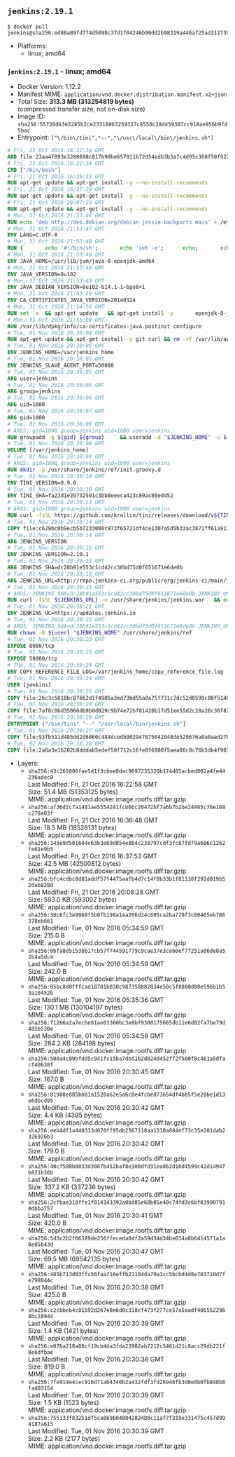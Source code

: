 ## `jenkins:2.19.1`

```console
$ docker pull jenkins@sha256:ed88a89fd774d5898c37d1f04246b90dd2b98319a446a725ad3127397488e392
```

-	Platforms:
	-	linux; amd64

### `jenkins:2.19.1` - linux; amd64

-	Docker Version: 1.12.2
-	Manifest MIME: `application/vnd.docker.distribution.manifest.v2+json`
-	Total Size: **313.3 MB (313254819 bytes)**  
	(compressed transfer size, not on-disk size)
-	Image ID: `sha256:55720d63e3285b2ce23316063259337c8550c28d459307cc910ae956b9fd5bac`
-	Entrypoint: `["\/bin\/tini","--","\/usr\/local\/bin\/jenkins.sh"]`

```dockerfile
# Fri, 21 Oct 2016 16:22:34 GMT
ADD file:23aa4f893e3288698c017b90be657911b72d54edb3b3a7c4d05c308f50f9228f in / 
# Fri, 21 Oct 2016 16:22:34 GMT
CMD ["/bin/bash"]
# Fri, 21 Oct 2016 16:36:32 GMT
RUN apt-get update && apt-get install -y --no-install-recommends 		ca-certificates 		curl 		wget 	&& rm -rf /var/lib/apt/lists/*
# Fri, 21 Oct 2016 16:37:29 GMT
RUN apt-get update && apt-get install -y --no-install-recommends 		bzr 		git 		mercurial 		openssh-client 		subversion 				procps 	&& rm -rf /var/lib/apt/lists/*
# Fri, 21 Oct 2016 20:07:28 GMT
RUN apt-get update && apt-get install -y --no-install-recommends 		bzip2 		unzip 		xz-utils 	&& rm -rf /var/lib/apt/lists/*
# Mon, 31 Oct 2016 21:53:46 GMT
RUN echo 'deb http://deb.debian.org/debian jessie-backports main' > /etc/apt/sources.list.d/jessie-backports.list
# Mon, 31 Oct 2016 21:53:47 GMT
ENV LANG=C.UTF-8
# Mon, 31 Oct 2016 21:53:48 GMT
RUN { 		echo '#!/bin/sh'; 		echo 'set -e'; 		echo; 		echo 'dirname "$(dirname "$(readlink -f "$(which javac || which java)")")"'; 	} > /usr/local/bin/docker-java-home 	&& chmod +x /usr/local/bin/docker-java-home
# Mon, 31 Oct 2016 21:53:48 GMT
ENV JAVA_HOME=/usr/lib/jvm/java-8-openjdk-amd64
# Mon, 31 Oct 2016 21:53:48 GMT
ENV JAVA_VERSION=8u102
# Mon, 31 Oct 2016 21:53:49 GMT
ENV JAVA_DEBIAN_VERSION=8u102-b14.1-1~bpo8+1
# Mon, 31 Oct 2016 21:53:49 GMT
ENV CA_CERTIFICATES_JAVA_VERSION=20140324
# Mon, 31 Oct 2016 21:54:58 GMT
RUN set -x 	&& apt-get update 	&& apt-get install -y 		openjdk-8-jdk="$JAVA_DEBIAN_VERSION" 		ca-certificates-java="$CA_CERTIFICATES_JAVA_VERSION" 	&& rm -rf /var/lib/apt/lists/* 	&& [ "$JAVA_HOME" = "$(docker-java-home)" ]
# Mon, 31 Oct 2016 21:55:00 GMT
RUN /var/lib/dpkg/info/ca-certificates-java.postinst configure
# Tue, 01 Nov 2016 20:30:04 GMT
RUN apt-get update && apt-get install -y git curl && rm -rf /var/lib/apt/lists/*
# Tue, 01 Nov 2016 20:30:05 GMT
ENV JENKINS_HOME=/var/jenkins_home
# Tue, 01 Nov 2016 20:30:05 GMT
ENV JENKINS_SLAVE_AGENT_PORT=50000
# Tue, 01 Nov 2016 20:30:05 GMT
ARG user=jenkins
# Tue, 01 Nov 2016 20:30:06 GMT
ARG group=jenkins
# Tue, 01 Nov 2016 20:30:06 GMT
ARG uid=1000
# Tue, 01 Nov 2016 20:30:07 GMT
ARG gid=1000
# Tue, 01 Nov 2016 20:30:08 GMT
# ARGS: gid=1000 group=jenkins uid=1000 user=jenkins
RUN groupadd -g ${gid} ${group}     && useradd -d "$JENKINS_HOME" -u ${uid} -g ${gid} -m -s /bin/bash ${user}
# Tue, 01 Nov 2016 20:30:08 GMT
VOLUME [/var/jenkins_home]
# Tue, 01 Nov 2016 20:30:09 GMT
# ARGS: gid=1000 group=jenkins uid=1000 user=jenkins
RUN mkdir -p /usr/share/jenkins/ref/init.groovy.d
# Tue, 01 Nov 2016 20:30:10 GMT
ENV TINI_VERSION=0.9.0
# Tue, 01 Nov 2016 20:30:10 GMT
ENV TINI_SHA=fa23d1e20732501c3bb8eeeca423c89ac80ed452
# Tue, 01 Nov 2016 20:30:13 GMT
# ARGS: gid=1000 group=jenkins uid=1000 user=jenkins
RUN curl -fsSL https://github.com/krallin/tini/releases/download/v${TINI_VERSION}/tini-static -o /bin/tini && chmod +x /bin/tini   && echo "$TINI_SHA  /bin/tini" | sha1sum -c -
# Tue, 01 Nov 2016 20:30:14 GMT
COPY file:c629bc0b9ecb5b7233000c973f65721df4ce1307a5d5b33ac3871ff61a9172ff in /usr/share/jenkins/ref/init.groovy.d/tcp-slave-agent-port.groovy 
# Tue, 01 Nov 2016 20:30:14 GMT
ARG JENKINS_VERSION
# Tue, 01 Nov 2016 20:30:15 GMT
ENV JENKINS_VERSION=2.19.1
# Tue, 01 Nov 2016 20:30:15 GMT
ARG JENKINS_SHA=dc28b91e553c1cd42cc30bd75d0f651671e6de0b
# Tue, 01 Nov 2016 20:30:16 GMT
ARG JENKINS_URL=http://repo.jenkins-ci.org/public/org/jenkins-ci/main/jenkins-war/2.19.1/jenkins-war-2.19.1.war
# Tue, 01 Nov 2016 20:30:21 GMT
# ARGS: JENKINS_SHA=dc28b91e553c1cd42cc30bd75d0f651671e6de0b JENKINS_URL=http://repo.jenkins-ci.org/public/org/jenkins-ci/main/jenkins-war/2.19.1/jenkins-war-2.19.1.war gid=1000 group=jenkins uid=1000 user=jenkins
RUN curl -fsSL ${JENKINS_URL} -o /usr/share/jenkins/jenkins.war   && echo "${JENKINS_SHA}  /usr/share/jenkins/jenkins.war" | sha1sum -c -
# Tue, 01 Nov 2016 20:30:21 GMT
ENV JENKINS_UC=https://updates.jenkins.io
# Tue, 01 Nov 2016 20:30:22 GMT
# ARGS: JENKINS_SHA=dc28b91e553c1cd42cc30bd75d0f651671e6de0b JENKINS_URL=http://repo.jenkins-ci.org/public/org/jenkins-ci/main/jenkins-war/2.19.1/jenkins-war-2.19.1.war gid=1000 group=jenkins uid=1000 user=jenkins
RUN chown -R ${user} "$JENKINS_HOME" /usr/share/jenkins/ref
# Tue, 01 Nov 2016 20:30:23 GMT
EXPOSE 8080/tcp
# Tue, 01 Nov 2016 20:30:23 GMT
EXPOSE 50000/tcp
# Tue, 01 Nov 2016 20:30:24 GMT
ENV COPY_REFERENCE_FILE_LOG=/var/jenkins_home/copy_reference_file.log
# Tue, 01 Nov 2016 20:30:24 GMT
USER [jenkins]
# Tue, 01 Nov 2016 20:30:25 GMT
COPY file:26c3c5818bc87662d1f4905a3ed73bd55a0a75f731c7dc52d0599c00f51408e9 in /usr/local/bin/jenkins-support 
# Tue, 01 Nov 2016 20:30:26 GMT
COPY file:7af8c0bd35066db9b0d029c9b74e72bf81420b1fd51ee55d2c28a26c36f829dd in /usr/local/bin/jenkins.sh 
# Tue, 01 Nov 2016 20:30:26 GMT
ENTRYPOINT ["/bin/tini" "--" "/usr/local/bin/jenkins.sh"]
# Tue, 01 Nov 2016 20:30:27 GMT
COPY file:93fb511d485dd2d6060c484dcedb902947875042048de529676a0a0aed27b5a3 in /usr/local/bin/plugins.sh 
# Tue, 01 Nov 2016 20:30:28 GMT
COPY file:2a6a3e16202b8dddab5edef50f712c16fe8f6980f5aea80c8c76b5db4f903913 in /usr/local/bin/install-plugins.sh 
```

-	Layers:
	-	`sha256:43c265008fae5d1f3cbee0dac9697235320b174d85acbed002a4fe44236adec0`  
		Last Modified: Fri, 21 Oct 2016 16:22:58 GMT  
		Size: 51.4 MB (51353125 bytes)  
		MIME: application/vnd.docker.image.rootfs.diff.tar.gzip
	-	`sha256:af36d2c7a1481ae5554241fcb6bc20472bf7a6b7b2be24465c76e168c278a03f`  
		Last Modified: Fri, 21 Oct 2016 16:36:48 GMT  
		Size: 18.5 MB (18528131 bytes)  
		MIME: application/vnd.docker.image.rootfs.diff.tar.gzip
	-	`sha256:143e9d501644c63b3e69d854e8b4c238797cdf3fc87fd79a686c1262fe61e9b5`  
		Last Modified: Fri, 21 Oct 2016 16:37:53 GMT  
		Size: 42.5 MB (42500812 bytes)  
		MIME: application/vnd.docker.image.rootfs.diff.tar.gzip
	-	`sha256:bfc4cdbc8d81addf57f4475aafb4d7c14f8b33b1f81338f292d019b52dab828d`  
		Last Modified: Fri, 21 Oct 2016 20:08:28 GMT  
		Size: 593.0 KB (593002 bytes)  
		MIME: application/vnd.docker.image.rootfs.diff.tar.gzip
	-	`sha256:38c6fc3e9968f5b8fb198a1ea206d24c695ca2ba720f3c60465eb766378eb661`  
		Last Modified: Tue, 01 Nov 2016 05:34:59 GMT  
		Size: 215.0 B  
		MIME: application/vnd.docker.image.rootfs.diff.tar.gzip
	-	`sha256:0bfa8d5153bb17cb57f744591779c9cae37e3ce60ef7f251a06de8a52b4a5dc4`  
		Last Modified: Tue, 01 Nov 2016 05:34:59 GMT  
		Size: 242.0 B  
		MIME: application/vnd.docker.image.rootfs.diff.tar.gzip
	-	`sha256:05bc8d0fffcad18701b038c987358882834e50c5f8880d80e596b1b53a10452b`  
		Last Modified: Tue, 01 Nov 2016 05:35:36 GMT  
		Size: 130.1 MB (130104197 bytes)  
		MIME: application/vnd.docker.image.rootfs.diff.tar.gzip
	-	`sha256:f1266a2a7ecbe81ae03360bc3e8bf9300175665db11e6d02fa7be79d485b530e`  
		Last Modified: Tue, 01 Nov 2016 05:34:58 GMT  
		Size: 284.2 KB (284198 bytes)  
		MIME: application/vnd.docker.image.rootfs.diff.tar.gzip
	-	`sha256:500a4c89bfdd5c941fc15ba7dbd1b2d824d452ff2f500f8c461a5dfacf40638f`  
		Last Modified: Tue, 01 Nov 2016 20:30:45 GMT  
		Size: 167.0 B  
		MIME: application/vnd.docker.image.rootfs.diff.tar.gzip
	-	`sha256:81908e885bb81a1520a62e5a6c0e4fcbed73654df4bb5f5e20be1d13e6dbcd95`  
		Last Modified: Tue, 01 Nov 2016 20:30:42 GMT  
		Size: 4.4 KB (4395 bytes)  
		MIME: application/vnd.docker.image.rootfs.diff.tar.gzip
	-	`sha256:eeb4df1a440333d070ff95db2567118aa1318a084ef73c35e201dab2326926b3`  
		Last Modified: Tue, 01 Nov 2016 20:30:42 GMT  
		Size: 179.0 B  
		MIME: application/vnd.docker.image.rootfs.diff.tar.gzip
	-	`sha256:40cf508b0033d3087b452baf8e100dfd31ea862d16d4599c42d1494fb821b36b`  
		Last Modified: Tue, 01 Nov 2016 20:30:42 GMT  
		Size: 337.2 KB (337236 bytes)  
		MIME: application/vnd.docker.image.rootfs.diff.tar.gzip
	-	`sha256:2cfbae318ffe1f814143392a0bd85e68b85e40c74fd3c6bf839907910dbba757`  
		Last Modified: Tue, 01 Nov 2016 20:30:41 GMT  
		Size: 420.0 B  
		MIME: application/vnd.docker.image.rootfs.diff.tar.gzip
	-	`sha256:5d3c2b2f66589de256ffeceda0df2a59d34d34be034a8b6414571a1a8e85b43d`  
		Last Modified: Tue, 01 Nov 2016 20:30:47 GMT  
		Size: 69.5 MB (69542135 bytes)  
		MIME: application/vnd.docker.image.rootfs.diff.tar.gzip
	-	`sha256:485b713d03ffc56faa716effb21104da79a3cc5bcbd4d8e703710d7fe798844c`  
		Last Modified: Tue, 01 Nov 2016 20:30:38 GMT  
		Size: 425.0 B  
		MIME: application/vnd.docker.image.rootfs.diff.tar.gzip
	-	`sha256:c2cbbeb4c01592d267e8e6d0c318cf473f277ce57a5aadf40655229b8bc28944`  
		Last Modified: Tue, 01 Nov 2016 20:30:39 GMT  
		Size: 1.4 KB (1421 bytes)  
		MIME: application/vnd.docker.image.rootfs.diff.tar.gzip
	-	`sha256:e076a218a80cf19cb4da3fda23902ab7212c5461d21c8acc29db221f8e6dfbae`  
		Last Modified: Tue, 01 Nov 2016 20:30:38 GMT  
		Size: 819.0 B  
		MIME: application/vnd.docker.image.rootfs.diff.tar.gzip
	-	`sha256:7fe914e4cec916d71ab4340b2a432fdf3fd26946fb3d8e0b0fb848b8fad03154`  
		Last Modified: Tue, 01 Nov 2016 20:30:39 GMT  
		Size: 1.5 KB (1523 bytes)  
		MIME: application/vnd.docker.image.rootfs.diff.tar.gzip
	-	`sha256:755133f83251df5ca869b04084282480c11af7f319e331475c457d994187a615`  
		Last Modified: Tue, 01 Nov 2016 20:30:39 GMT  
		Size: 2.2 KB (2177 bytes)  
		MIME: application/vnd.docker.image.rootfs.diff.tar.gzip
